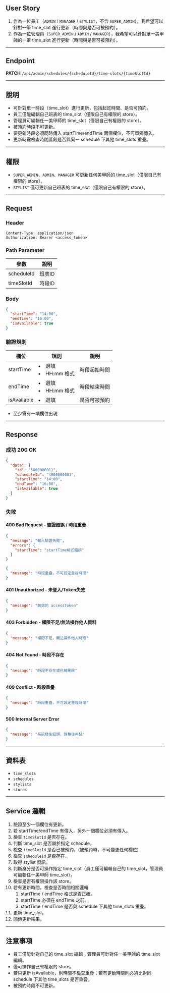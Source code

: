 ## User Story

1. 作為一位員工（`ADMIN` / `MANAGER` / `STYLIST`，不含 `SUPER_ADMIN`），我希望可以針對一筆 time_slot 進行更新（時間與是否可被預約）。
2. 作為一位管理員（`SUPER_ADMIN` / `ADMIN` / `MANAGER`），我希望可以針對單一美甲師的一筆 time_slot 進行更新（時間與是否可被預約）。

---

## Endpoint

**PATCH** `/api/admin/schedules/{scheduleId}/time-slots/{timeSlotId}`

---

## 說明

- 可針對單一時段（time_slot）進行更新，包括起訖時間、是否可預約。
- 員工僅能編輯自己班表的 time_slot（僅限自己有權限的 store）。
- 管理員可編輯任一美甲師的 time_slot（僅限自己有權限的 store）。
- 被預約時段不可更新。
- 要更新時段必須同時傳入 startTime/endTime 兩個欄位，不可單獨傳入。
- 更新時需檢查時間區段是否與同一 schedule 下其他 time_slots 重疊。

---

## 權限

- `SUPER_ADMIN`、`ADMIN`、`MANAGER` 可更新任何美甲師的 time_slot（僅限自己有權限的 store）。
- `STYLIST` 僅可更新自己班表的 time_slot（僅限自己有權限的 store）。

---

## Request

### Header

```http
Content-Type: application/json
Authorization: Bearer <access_token>
```

### Path Parameter

| 參數       | 說明   |
| ---------- | ------ |
| scheduleId | 班表ID |
| timeSlotId | 時段ID |

### Body

```json
{
  "startTime": "14:00",
  "endTime": "16:00",
  "isAvailable": true
}
```

### 驗證規則

| 欄位        | 規則                   | 說明         |
| ----------- | ---------------------- | ------------ |
| startTime   | <li>選填<li>HH:mm 格式 | 時段起始時間 |
| endTime     | <li>選填<li>HH:mm 格式 | 時段結束時間 |
| isAvailable | <li>選填               | 是否可被預約 |

- 至少需有一項欄位出現

---

## Response

### 成功 200 OK

```json
{
  "data": {
    "id": "5000000011",
    "scheduleId": "4000000001",
    "startTime": "14:00",
    "endTime": "16:00",
    "isAvailable": true
  }
}
```

### 失敗

#### 400 Bad Request - 驗證錯誤 / 時段重疊

```json
{
  "message": "輸入驗證失敗",
  "errors": {
    "startTime": "startTime格式錯誤"
  }
}
```

```json
{
  "message": "時段重疊，不可設定重複時間"
}
```

#### 401 Unauthorized - 未登入/Token失效

```json
{
  "message": "無效的 accessToken"
}
```

#### 403 Forbidden - 權限不足/無法操作他人資料

```json
{
  "message": "權限不足，無法操作他人時段"
}
```

#### 404 Not Found - 時段不存在

```json
{
  "message": "時段不存在或已被刪除"
}
```

#### 409 Conflict - 時段重疊

```json
{
  "message": "時段重疊，不可設定重複時間"
}
```

#### 500 Internal Server Error

```json
{
  "message": "系統發生錯誤，請稍後再試"
}
```

---

## 資料表

- `time_slots`
- `schedules`
- `stylists`
- `stores`

---

## Service 邏輯

1. 驗證至少一個欄位有更新。
2. 若 startTime/endTime 有傳入，另外一個欄位必須有傳入。
3. 檢查 `timeSlotId` 是否存在。
4. 判斷 time_slot 是否屬於指定 schedule。
5. 檢查 `timeSlotId` 是否已被預約。(被預約時，不可變更任何欄位)
6. 檢查 `scheduleId` 是否存在。
7. 取得 stylist 資訊。
8. 判斷身分是否可操作指定 time_slot（員工僅可編輯自己的 time_slot，管理員可編輯任一美甲師 time_slot）。
9.  檢查是否有權限操作該 store。
10. 若有更新時間，檢查是否時間相關邏輯
    1.  startTime / endTime 格式是否正確。
    2.  startTime 必須在 endTime 之前。
    3.  startTime / endTime 是否與 schedule 下其他 time_slots 重疊。
11. 更新 time_slot。
12. 回傳更新結果。

---

## 注意事項

- 員工僅能針對自己的 time_slot 編輯；管理員可針對任一美甲師的 time_slot 編輯。
- 僅可操作自己有權限的 store。
- 若只更新 isAvailable，則時間不檢查重疊；若有更動時間則必須比對同 schedule 下其他 time_slots 是否重疊。
- 被預約時段不可更新。
